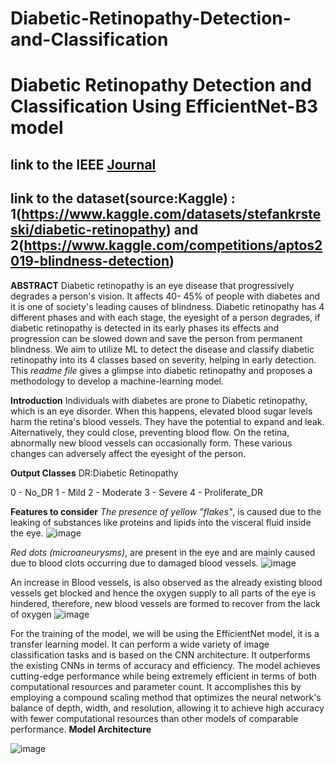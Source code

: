 # Diabetic-Retinopathy-Detection-and-Classification
# Diabetic Retinopathy Detection and Classification Using EfficientNet-B3 model

## link to the IEEE [Journal](https://ieeexplore.ieee.org/document/10169756)   
## link to the dataset(source:Kaggle) : 1(https://www.kaggle.com/datasets/stefankrsteski/diabetic-retinopathy) and 2(https://www.kaggle.com/competitions/aptos2019-blindness-detection)
**ABSTRACT**
Diabetic retinopathy is an eye disease that progressively degrades a person's vision. It affects 40- 45% of people with diabetes and it is one of society's leading causes of blindness. 
Diabetic retinopathy has 4 different phases and with each stage, the eyesight of a person degrades, if diabetic retinopathy is detected in its early phases its effects and progression can be slowed down and save the person from permanent blindness. 
We aim to utilize ML to detect the disease and classify diabetic retinopathy into its 4 classes based on severity, helping in early detection. 
This *readme file* gives a glimpse into diabetic retinopathy and proposes a methodology to develop a machine-learning model.

**Introduction**
Individuals with diabetes are prone to Diabetic retinopathy, which is an eye disorder. When this happens, elevated blood sugar levels harm the retina's blood vessels. They have the potential to expand and leak. Alternatively, they could close, preventing blood flow. On the retina, abnormally new blood vessels can occasionally form. These various changes can adversely affect the eyesight of the person.

**Output Classes**
DR:Diabetic Retinopathy

0 - No_DR
1 - Mild
2 - Moderate
3 - Severe
4 - Proliferate_DR

**Features to consider**
*The presence of yellow "flakes"*, is caused due to the leaking of substances like proteins and lipids into the visceral fluid inside the eye.
![image](https://github.com/MoonShine110/Diabetic-Retinopathy-Detection-and-Classification/assets/158290511/67b2f669-4b6b-456b-a087-12e7aaa2b276)

*Red dots (microaneurysms)*, are present in the eye and are mainly caused due to blood clots occurring due to damaged blood vessels.
![image](https://github.com/MoonShine110/Diabetic-Retinopathy-Detection-and-Classification/assets/158290511/958545c4-d982-458c-acb4-83af98d3c339)

An increase in Blood vessels, is also observed as the already existing blood vessels get blocked and hence the oxygen supply to all parts of the eye is hindered, therefore, new blood vessels are formed to recover from the lack of oxygen
![image](https://github.com/MoonShine110/Diabetic-Retinopathy-Detection-and-Classification/assets/158290511/fdc36f89-0a0e-4b21-98b1-9226b68848f8)



For the training of the model, we will be using the EfficientNet model, it is a transfer learning model. It can perform a wide variety of image classification tasks and is based on the CNN architecture. It outperforms the existing CNNs in terms of accuracy and efficiency. The model achieves cutting-edge performance while being extremely efficient in terms of both computational resources and parameter count. It accomplishes this by employing a compound scaling method that optimizes the neural network's balance of depth, width, and resolution, allowing it to achieve high accuracy with fewer computational resources than other models of comparable performance.
**Model Architecture**

![image](https://github.com/MoonShine110/Diabetic-Retinopathy-Detection-and-Classification/assets/158290511/c00fab54-cca7-4161-9a1d-e4175a74db78)




